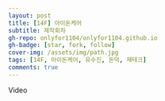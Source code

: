 ```yaml
---
layout: post
title: [14F] 아이돈케어
subtitle: 제작회차
gh-repo: onlyfor1104/onlyfor1104.github.io
gh-badge: [star, fork, follow]
cover-img: /assets/img/path.jpg
tags: [14F, 아이돈케어, 유수진, 돈덕, 재테크]
comments: true
---
```


Video

